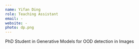```yaml
---
name: Yifan Ding
role: Teaching Assistant
email: -
website: -
photo: dp.png
---
```

PhD Student in Generative Models for OOD detection in Images
